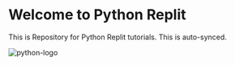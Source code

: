 # Welcome to Python Replit

This is Repository for Python Replit tutorials. This is auto-synced.

![python-logo](https://banner2.cleanpng.com/20180712/yka/kisspng-professional-python-programmer-computer-programmin-python-logo-download-5b47725c1cc0d6.3474912915314089881178.png)
